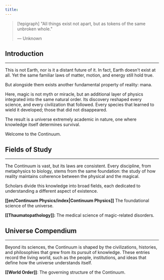 ```yaml
---
title:
---
```

> [!epigraph]
> "All things exist not apart, but as tokens of the same unbroken whole."
> 
> — Unknown
## Introduction
---
This is not Earth, nor is it a distant future of it. In fact, Earth doesn't exist at all. Yet the same familiar laws of matter, motion, and energy still hold true. 

But alongside them exists another fundamental property of reality: mana.

Here, magic is not myth or miracle, but an additional layer of physics integrated into the same natural order. Its discovery reshaped every science, and every civilization that followed. Every species that learned to wield it developed; those that did not disappeared. 

The result is a universe extremely academic in nature, one where knowledge itself determines survival.

Welcome to the Continuum. 
## Fields of Study
---
The Continuum is vast, but its laws are consistent. Every discipline, from metaphysics to biology, stems from the same foundation: the study of how reality maintains coherence between the physical and the magical.

Scholars divide this knowledge into broad fields, each dedicated to understanding a different aspect of existence.

**[[en/Continuum Physics/index|Continuum Physics]]** 
The foundational science of the universe.

**[[Thaumatopathology]]:**
The medical science of magic-related disorders.
## Universe Compendium
---
Beyond its sciences, the Continuum is shaped by the civilizations, histories, and philosophies that grew from its pursuit of knowledge. These entries record the living world, such as the people, institutions, and ideas that define how the universe understands itself.

**[[World Order]]**:
The governing structure of the Continuum.